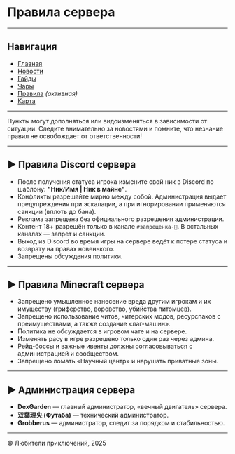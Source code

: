 # Правила сервера

---

## Навигация

- [Главная](index.md)
- [Новости](news.md)
- [Гайды](guide.md)
- [Чары](enchantments.md)
- [Правила](rules.md) *(активная)*
- [Карта](map.md)

---

Пункты могут дополняться или видоизменяться в зависимости от ситуации. Следите внимательно за новостями и помните, что незнание правил не освобождает от ответственности!

---

## ▶ Правила Discord сервера

- После получения статуса игрока измените свой ник в Discord по шаблону: **"Ник/Имя | Ник в майне"**.
- Конфликты разрешайте мирно между собой. Администрация выдает предупреждения при эскалации, а при игнорировании применяются санкции (вплоть до бана).
- Реклама запрещена без официального разрешения администрации.
- Контент 18+ разрешён только в канале ``#запрещенка-🔞``. В остальных каналах — запрет и санкции.
- Выход из Discord во время игры на сервере ведёт к потере статуса и возврату на правах новенького.
- Запрещены обсуждения политики.

---

## ▶ Правила Minecraft сервера

- Запрещено умышленное нанесение вреда другим игрокам и их имуществу (гриферство, воровство, убийства питомцев).
- Запрещено использование читов, читерских модов, ресурспаков с преимуществами, а также создание «лаг-машин».
- Политика не обсуждается в игровом чате и на сервере.
- Изменять расу в игре разрешено только один раз через админа.
- Рейд-боссы и важные ивенты должны согласовываться с администрацией и сообществом.
- Запрещено ломать «Научный центр» и нарушать приватные зоны.

---

## ▶ Администрация сервера

- **DexGarden** — главный администратор, «вечный двигатель» сервера.
- **双葉理央 (Футаба)** — технический администратор.
- **Grobberus** — администратор, следит за порядком и стабильностью.

---

© Любители приключений, 2025
